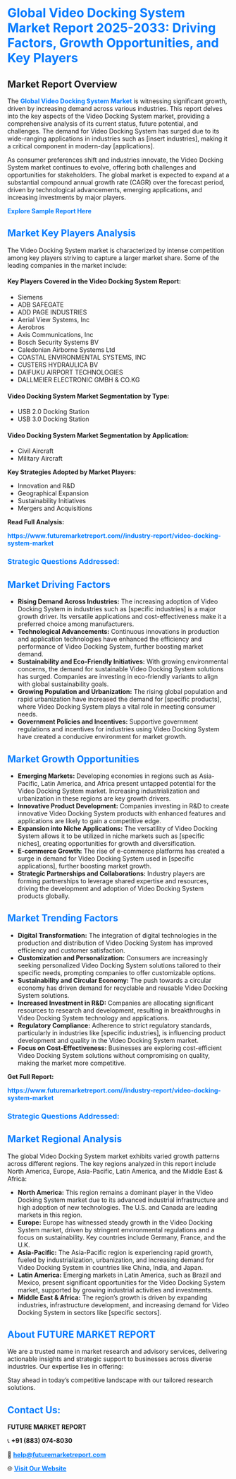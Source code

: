 <h1 style="color: #007BFF;">Global Video Docking System Market Report 2025-2033: Driving Factors, Growth Opportunities, and Key Players</h1>

<section id="overview">
<h2>Market Report Overview</h2>
<p>The <a href="https://www.futuremarketreport.com//industry-report/video-docking-system-market" style="color: #007BFF; text-decoration: none;"><strong>Global Video Docking System Market</strong></a> is witnessing significant growth, driven by increasing demand across various industries. This report delves into the key aspects of the Video Docking System market, providing a comprehensive analysis of its current status, future potential, and challenges. The demand for Video Docking System has surged due to its wide-ranging applications in industries such as [insert industries], making it a critical component in modern-day [applications].</p>
<p>As consumer preferences shift and industries innovate, the Video Docking System market continues to evolve, offering both challenges and opportunities for stakeholders. The global market is expected to expand at a substantial compound annual growth rate (CAGR) over the forecast period, driven by technological advancements, emerging applications, and increasing investments by major players.</p>
</section>

<section id="overview">
<p><a href="https://www.futuremarketreport.com//request-sample/reportId=49878" style="color: #007BFF; text-decoration: none;"><strong>Explore Sample Report Here</strong></a></p>
</section>

<section id="key-players">
<h2 style="color: #007BFF;">Market Key Players Analysis</h2>
<p>The Video Docking System market is characterized by intense competition among key players striving to capture a larger market share. Some of the leading companies in the market include:</p>
<h4>Key Players Covered in the Video Docking System Report:</h4>
<ul><li>Siemens</li><li>ADB SAFEGATE</li><li>ADD PAGE INDUSTRIES</li><li>Aerial View Systems, Inc</li><li>Aerobros</li><li>Axis Communications, Inc</li><li>Bosch Security Systems BV</li><li>Caledonian Airborne Systems Ltd</li><li>COASTAL ENVIRONMENTAL SYSTEMS, INC</li><li>CUSTERS HYDRAULICA BV</li><li>DAIFUKU AIRPORT TECHNOLOGIES</li><li>DALLMEIER ELECTRONIC GMBH &amp; CO.KG</li></ul>
<h4>Video Docking System Market Segmentation by Type:</h4>
<ul><li>USB 2.0 Docking Station</li><li>USB 3.0 Docking Station</li></ul>

<h4>Video Docking System Market Segmentation by Application:</h4>
<ul><li>Civil Aircraft</li><li>Military Aircraft</li></ul>
<p><strong>Key Strategies Adopted by Market Players:</strong></p>
<ul>
<li>Innovation and R&D</li>
<li>Geographical Expansion</li>
<li>Sustainability Initiatives</li>
<li>Mergers and Acquisitions</li>
</ul>
</section>

<section>
<p><strong>Read Full Analysis: </strong></p><a href="https://www.futuremarketreport.com//industry-report/video-docking-system-market" style="color: #007BFF; text-decoration: none;"><strong>https://www.futuremarketreport.com//industry-report/video-docking-system-market</strong></a>
<h3 style="color: #007BFF;">Strategic Questions Addressed:</h3>
</section>

<section id="driving-factors">
<h2 style="color: #007BFF;">Market Driving Factors</h2>
<ul>
<li><strong>Rising Demand Across Industries:</strong> The increasing adoption of Video Docking System in industries such as [specific industries] is a major growth driver. Its versatile applications and cost-effectiveness make it a preferred choice among manufacturers.</li>
<li><strong>Technological Advancements:</strong> Continuous innovations in production and application technologies have enhanced the efficiency and performance of Video Docking System, further boosting market demand.</li>
<li><strong>Sustainability and Eco-Friendly Initiatives:</strong> With growing environmental concerns, the demand for sustainable Video Docking System solutions has surged. Companies are investing in eco-friendly variants to align with global sustainability goals.</li>
<li><strong>Growing Population and Urbanization:</strong> The rising global population and rapid urbanization have increased the demand for [specific products], where Video Docking System plays a vital role in meeting consumer needs.</li>
<li><strong>Government Policies and Incentives:</strong> Supportive government regulations and incentives for industries using Video Docking System have created a conducive environment for market growth.</li>
</ul>
</section>

<section id="growth-opportunities">
<h2 style="color: #007BFF;">Market Growth Opportunities</h2>
<ul>
<li><strong>Emerging Markets:</strong> Developing economies in regions such as Asia-Pacific, Latin America, and Africa present untapped potential for the Video Docking System market. Increasing industrialization and urbanization in these regions are key growth drivers.</li>
<li><strong>Innovative Product Development:</strong> Companies investing in R&D to create innovative Video Docking System products with enhanced features and applications are likely to gain a competitive edge.</li>
<li><strong>Expansion into Niche Applications:</strong> The versatility of Video Docking System allows it to be utilized in niche markets such as [specific niches], creating opportunities for growth and diversification.</li>
<li><strong>E-commerce Growth:</strong> The rise of e-commerce platforms has created a surge in demand for Video Docking System used in [specific applications], further boosting market growth.</li>
<li><strong>Strategic Partnerships and Collaborations:</strong> Industry players are forming partnerships to leverage shared expertise and resources, driving the development and adoption of Video Docking System products globally.</li>
</ul>
</section>

<section id="trending-factors">
<h2 style="color: #007BFF;">Market Trending Factors</h2>
<ul>
<li><strong>Digital Transformation:</strong> The integration of digital technologies in the production and distribution of Video Docking System has improved efficiency and customer satisfaction.</li>
<li><strong>Customization and Personalization:</strong> Consumers are increasingly seeking personalized Video Docking System solutions tailored to their specific needs, prompting companies to offer customizable options.</li>
<li><strong>Sustainability and Circular Economy:</strong> The push towards a circular economy has driven demand for recyclable and reusable Video Docking System solutions.</li>
<li><strong>Increased Investment in R&D:</strong> Companies are allocating significant resources to research and development, resulting in breakthroughs in Video Docking System technology and applications.</li>
<li><strong>Regulatory Compliance:</strong> Adherence to strict regulatory standards, particularly in industries like [specific industries], is influencing product development and quality in the Video Docking System market.</li>
<li><strong>Focus on Cost-Effectiveness:</strong> Businesses are exploring cost-efficient Video Docking System solutions without compromising on quality, making the market more competitive.</li>
</ul>
</section>

<section>
<p><strong>Get Full Report: </strong></p><a href="https://www.futuremarketreport.com//industry-report/video-docking-system-market" style="color: #007BFF; text-decoration: none;"><strong>https://www.futuremarketreport.com//industry-report/video-docking-system-market</strong></a>
<h3 style="color: #007BFF;">Strategic Questions Addressed:</h3>
</section>


<section id="regional-analysis">
<h2 style="color: #007BFF;">Market Regional Analysis</h2>
<p>The global Video Docking System market exhibits varied growth patterns across different regions. The key regions analyzed in this report include North America, Europe, Asia-Pacific, Latin America, and the Middle East & Africa:</p>
<ul>
<li><strong>North America:</strong> This region remains a dominant player in the Video Docking System market due to its advanced industrial infrastructure and high adoption of new technologies. The U.S. and Canada are leading markets in this region.</li>
<li><strong>Europe:</strong> Europe has witnessed steady growth in the Video Docking System market, driven by stringent environmental regulations and a focus on sustainability. Key countries include Germany, France, and the U.K.</li>
<li><strong>Asia-Pacific:</strong> The Asia-Pacific region is experiencing rapid growth, fueled by industrialization, urbanization, and increasing demand for Video Docking System in countries like China, India, and Japan.</li>
<li><strong>Latin America:</strong> Emerging markets in Latin America, such as Brazil and Mexico, present significant opportunities for the Video Docking System market, supported by growing industrial activities and investments.</li>
<li><strong>Middle East & Africa:</strong> The region’s growth is driven by expanding industries, infrastructure development, and increasing demand for Video Docking System in sectors like [specific sectors].</li>
</ul>
</section>

<footer>
<h2 style="color: #007BFF;">About FUTURE MARKET REPORT</h2>
<p>We are a trusted name in market research and advisory services, delivering actionable insights and strategic support to businesses across diverse industries. Our expertise lies in offering:</p>

<p>Stay ahead in today’s competitive landscape with our tailored research solutions.</p>

<h2 style="color: #007BFF;">Contact Us:</h2>
<p><strong>FUTURE MARKET REPORT</strong></p>
<p>📞 <strong>+91 (883) 074-8030</strong></p>
<p>📧 <strong><a href="mailto:help@futuremarketreport.com" style="color: #007BFF;">help@futuremarketreport.com</a></strong></p>
<p>🌐 <strong><a href="https://www.futuremarketreport.com/" style="color: #007BFF;">Visit Our Website</a></strong></p>
</footer>